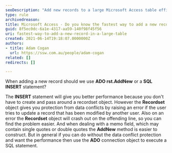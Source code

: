 ```yaml
---
seoDescription: "Add new records to a large Microsoft Access table efficiently by using ADO's AddNew method or SQL INSERT statement for improved performance and data conflict protection."
type: rule
archivedreason: 
title: Microsoft Access - Do you know the fastest way to add a new record in a large table?
guid: 8f5ec0dc-6a1e-4317-aa59-140f98f45f56
uri: fastest-way-to-add-a-new-record-in-a-large-table
created: 2021-06-14T19:18:07.0000000Z
authors:
- title: Adam Cogan
  url: https://ssw.com.au/people/adam-cogan
related: []
redirects: []

---
```


When adding a new record should we use **ADO rst.AddNew** or a **SQL INSERT** statement?

<!--endintro-->

The **INSERT** statement will give you better performance because you don't have to create and pass around a recordset object. However the **Recordset** object gives you protection from data conflicts by raising an error if the user tries to update a record that has been modified by another user. Also on an error the **Recordset** object will crash out on the offending line, so you can find the problem easier. And when dealing with a memo field, which may contain single quotes or double quotes the **AddNew** method is easier to construct. But in general if you can do without the data conflict protection and want the performance then use the **ADO** connection object to execute a SQL statement.
